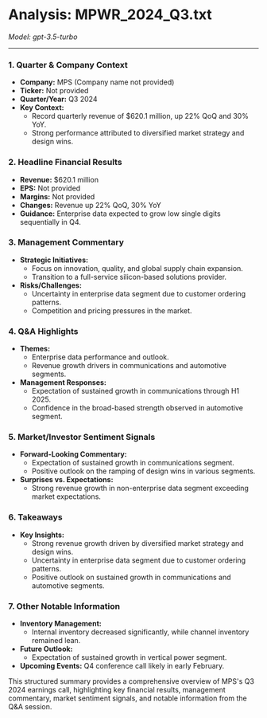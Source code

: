 # Analysis: MPWR_2024_Q3.txt

*Model: gpt-3.5-turbo*

---

### 1. Quarter & Company Context
- **Company:** MPS (Company name not provided)
- **Ticker:** Not provided
- **Quarter/Year:** Q3 2024
- **Key Context:** 
  - Record quarterly revenue of $620.1 million, up 22% QoQ and 30% YoY.
  - Strong performance attributed to diversified market strategy and design wins.

### 2. Headline Financial Results
- **Revenue:** $620.1 million
- **EPS:** Not provided
- **Margins:** Not provided
- **Changes:** Revenue up 22% QoQ, 30% YoY
- **Guidance:** Enterprise data expected to grow low single digits sequentially in Q4.

### 3. Management Commentary
- **Strategic Initiatives:**
  - Focus on innovation, quality, and global supply chain expansion.
  - Transition to a full-service silicon-based solutions provider.
- **Risks/Challenges:**
  - Uncertainty in enterprise data segment due to customer ordering patterns.
  - Competition and pricing pressures in the market.

### 4. Q&A Highlights
- **Themes:**
  - Enterprise data performance and outlook.
  - Revenue growth drivers in communications and automotive segments.
- **Management Responses:**
  - Expectation of sustained growth in communications through H1 2025.
  - Confidence in the broad-based strength observed in automotive segment.

### 5. Market/Investor Sentiment Signals
- **Forward-Looking Commentary:**
  - Expectation of sustained growth in communications segment.
  - Positive outlook on the ramping of design wins in various segments.
- **Surprises vs. Expectations:**
  - Strong revenue growth in non-enterprise data segment exceeding market expectations.

### 6. Takeaways
- **Key Insights:**
  - Strong revenue growth driven by diversified market strategy and design wins.
  - Uncertainty in enterprise data segment due to customer ordering patterns.
  - Positive outlook on sustained growth in communications and automotive segments.

### 7. Other Notable Information
- **Inventory Management:**
  - Internal inventory decreased significantly, while channel inventory remained lean.
- **Future Outlook:**
  - Expectation of sustained growth in vertical power segment.
- **Upcoming Events:** Q4 conference call likely in early February.

This structured summary provides a comprehensive overview of MPS's Q3 2024 earnings call, highlighting key financial results, management commentary, market sentiment signals, and notable information from the Q&A session.